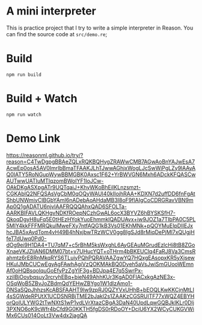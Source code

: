 # A mini interpreter

This is practice project that I try to write a simple interpreter in Reason.
You can find the source code at `src/demo.re`;

# Build
```
npm run build
```

# Build + Watch

```
npm run watch
```

# Demo Link

https://reasonml.github.io/try/?reason=C4TwDgpgBBAeZQLxRQKBQHygZRAWwCMB7AGwAoBnYAJwEsA7AcwEp0osA5AV0ImrIbBmaTFAAKJLhTJwwAGhjxWogLJcSwWjPgLZy9lAAyAQ0IATY5RoNGupWywBBMGBK0Axsc1F62+YrBWVGN6Mxh6ADckKFQASCwAUTwwUATIuMTIqzomBWoIYF1IoJCw-OAkDKgASXpgATr9UQTqaiJ+KhyWKoBhEiIKLnzsmzt-CGKAblQ2NFQSAsVgCbM0qOQyWAUI40kIIojhRAA+KDXN7d2uffDD6fnFgAtShbUNWmiyCIBGbYAmI6nADebAoAHdaMB3I8oF9flAIgCoCDRGRavVBN9mAp0Q1gADATU6njvlAAFRQQQAhxQAD6SFOLTa-AARKBIFAVLQKHgvNDKfROepNCzhGwAL6ocX3BYVZ6hBYSKSfH7-QkoqDgyH8uFq5E0tHEzHYokYuoEhmmklQADUAvx+iw9JOZ1a7TIbPA0C5PL5MIY4kkFFFMRQkulMweFXy7ntfAQG1kB3Vs01EKhMNk+pQOYMuEIpDIIEJxhcJBA5xAydTom4vH49B4hNxjbwTRzWCV0gg8IgSJd8rMiqDePjMl7xQUgjHfeT7dUwq0Pd0-dOg9ei9H1DA4+TU7qM7+c5rBhM5ksWxghL6AyGEAuMGrudEzlcHi8tB8ZGoXnaeVKJZliAN6DMM07bt+v7UHucYQT+oTHrm4bBKEUClq4FaRJ8Va3CmsRahmtz6rE8RnMkqRYS6TLuiyPQhPQRAVAAZgwYQ7HQxgEAsopxKR5yXjsewHKulJMbCUCwEgyAgFAwhAgiVzQOKMAkBQ0Dyeh5aVsJwiSmGUooWEmnAf0oHQBsqoIquGoEfyPzZgYIF3g+BDJpa4E7q5SwrPx-xziIBjOoybqsuy3rcryhEBq+bieN49AhhKUr3KgAD0FIACxkgAzNE3x-OSqWoB5ZBvJoZBdmQdYEHwZBYgo1W1dlzAmo1-DNSaSQpJhhzsKcABSFAAHT9Iw9zpRJ0QZYVxUHhB+bEOQLKwKKCjnMtLI4sSGWdeRPUtX1UCDSNRBjTME2bJakl2s1ZAAKzCGSRUlTF77xWQZ4EBYHorQolULYWG2tTwNXtS1wP1vdLVrXtazCBgA3DaN40UpdLqwGQBJkIKLr0Dlj3PXNO6oK9cWfr4bCfd9G0KKTH5fgDS0rRDoOY+DciU6YX2WCyCUKGVWiMx6CUs014OoLt3Vw4dx2jagQA
